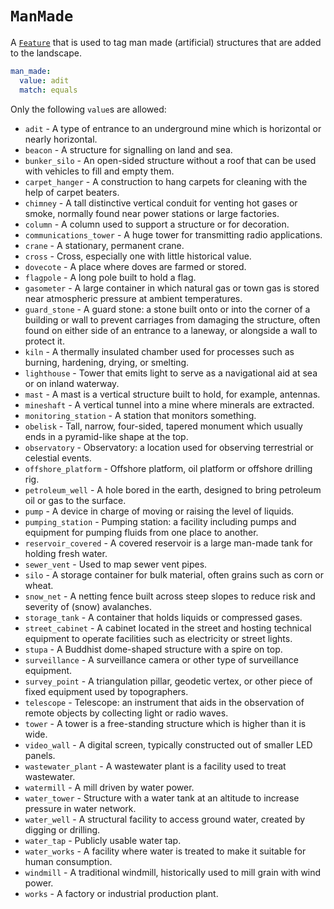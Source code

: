 # `ManMade`

A [`Feature`](../settings/feature.md) that is used to tag man made (artificial) structures that are added to the landscape.

```yml
man_made:
  value: adit
  match: equals
```

Only the following `value`s are allowed:

* `adit` - A type of entrance to an underground mine which is horizontal or nearly horizontal.
* `beacon` - A structure for signalling on land and sea.
* `bunker_silo` - An open-sided structure without a roof that can be used with vehicles to fill and empty them.
* `carpet_hanger` - A construction to hang carpets for cleaning with the help of carpet beaters.
* `chimney` - A tall distinctive vertical conduit for venting hot gases or smoke, normally found near power stations or large factories.
* `column` - A column used to support a structure or for decoration.
* `communications_tower` - A huge tower for transmitting radio applications.
* `crane` - A stationary, permanent crane.
* `cross` - Cross, especially one with little historical value.
* `dovecote` - A place where doves are farmed or stored.
* `flagpole` - A long pole built to hold a flag.
* `gasometer` - A large container in which natural gas or town gas is stored near atmospheric pressure at ambient temperatures.
* `guard_stone` - A guard stone: a stone built onto or into the corner of a building or wall to prevent carriages from damaging the structure, often found on either side of an entrance to a laneway, or alongside a wall to protect it.
* `kiln` - A thermally insulated chamber used for processes such as burning, hardening, drying, or smelting.
* `lighthouse` - Tower that emits light to serve as a navigational aid at sea or on inland waterway.
* `mast` - A mast is a vertical structure built to hold, for example, antennas.
* `mineshaft` - A vertical tunnel into a mine where minerals are extracted.
* `monitoring_station` - A station that monitors something.
* `obelisk` - Tall, narrow, four-sided, tapered monument which usually ends in a pyramid-like shape at the top.
* `observatory` - Observatory: a location used for observing terrestrial or celestial events.
* `offshore_platform` - Offshore platform, oil platform or offshore drilling rig.
* `petroleum_well` - A hole bored in the earth, designed to bring petroleum oil or gas to the surface.
* `pump` - A device in charge of moving or raising the level of liquids.
* `pumping_station` - Pumping station: a facility including pumps and equipment for pumping fluids from one place to another.
* `reservoir_covered` - A covered reservoir is a large man-made tank for holding fresh water.
* `sewer_vent` - Used to map sewer vent pipes.
* `silo` - A storage container for bulk material, often grains such as corn or wheat.
* `snow_net` - A netting fence built across steep slopes to reduce risk and severity of (snow) avalanches.
* `storage_tank` - A container that holds liquids or compressed gases.
* `street_cabinet` - A cabinet located in the street and hosting technical equipment to operate facilities such as electricity or street lights.
* `stupa` - A Buddhist dome-shaped structure with a spire on top.
* `surveillance` - A surveillance camera or other type of surveillance equipment.
* `survey_point` - A triangulation pillar, geodetic vertex, or other piece of fixed equipment used by topographers.
* `telescope` - Telescope: an instrument that aids in the observation of remote objects by collecting light or radio waves.
* `tower` - A tower is a free-standing structure which is higher than it is wide.
* `video_wall` - A digital screen, typically constructed out of smaller LED panels.
* `wastewater_plant` - A wastewater plant is a facility used to treat wastewater.
* `watermill` - A mill driven by water power.
* `water_tower` - Structure with a water tank at an altitude to increase pressure in water network.
* `water_well` - A structural facility to access ground water, created by digging or drilling.
* `water_tap` - Publicly usable water tap.
* `water_works` - A facility where water is treated to make it suitable for human consumption.
* `windmill` - A traditional windmill, historically used to mill grain with wind power.
* `works` - A factory or industrial production plant.

